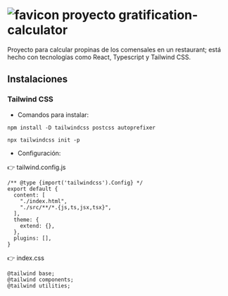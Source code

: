 # ![favicon proyecto](https://mercury.vteximg.com.br/arquivos/favicon2.webp) gratification-calculator
Proyecto para calcular propinas de los comensales en un restaurant; está hecho con tecnologías como React, Typescript y Tailwind CSS.

## Instalaciones
### Tailwind CSS

- Comandos para instalar:

```
npm install -D tailwindcss postcss autoprefixer

npx tailwindcss init -p
```

- Configuración:

👉 tailwind.config.js
```
/** @type {import('tailwindcss').Config} */
export default {
  content: [
    "./index.html",
    "./src/**/*.{js,ts,jsx,tsx}",
  ],
  theme: {
    extend: {},
  },
  plugins: [],
}
```
👉 index.css
```
@tailwind base;
@tailwind components;
@tailwind utilities;
```
